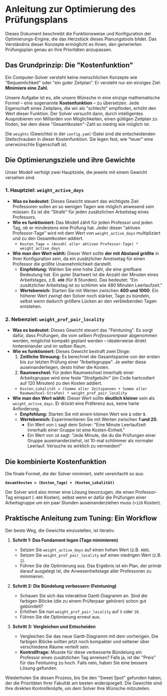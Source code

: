 # Anleitung zur Optimierung des Prüfungsplans

Dieses Dokument beschreibt die Funktionsweise und Konfiguration der Optimierungs-Engine, die das Herzstück dieses Planungstools bildet. Das Verständnis dieser Konzepte ermöglicht es Ihnen, den generierten Prüfungsplan genau an Ihre Prioritäten anzupassen.

## Das Grundprinzip: Die "Kostenfunktion"

Ein Computer-Solver versteht keine menschlichen Konzepte wie "Bequemlichkeit" oder "ein guter Zeitplan". Er versteht nur ein einziges Ziel: **Minimiere eine Zahl.**

Unsere Aufgabe ist es, alle unsere Wünsche in eine einzige mathematische Formel – eine sogenannte **Kostenfunktion** – zu übersetzen. Jede Eigenschaft eines Zeitplans, die wir als "schlecht" empfinden, erhöht den Wert dieser Funktion. Der Solver versucht dann, durch intelligentes Ausprobieren von Milliarden von Möglichkeiten, einen gültigen Zeitplan zu finden, bei dem diese "Gesamtkosten"-Zahl so niedrig wie möglich ist.

Die `weights` (Gewichte) in der `config.yaml`-Datei sind die entscheidenden Stellschrauben in dieser Kostenfunktion. Sie legen fest, wie "teuer" eine unerwünschte Eigenschaft ist.

## Die Optimierungsziele und ihre Gewichte

Unser Modell verfolgt zwei Hauptziele, die jeweils mit einem Gewicht versehen sind.

### 1. Hauptziel: `weight_active_days`

-   **Was es bedeutet:** Dieses Gewicht steuert das wichtigste Ziel: Professoren sollen an so wenigen Tagen wie möglich anwesend sein müssen. Es ist die "Strafe" für jeden zusätzlichen Arbeitstag eines Professors.
-   **Wie es funktioniert:** Das Modell zählt für jeden Professor und jeden Tag, ob er mindestens eine Prüfung hat. Jeder dieser "aktiven Professor-Tage" wird mit dem Wert von `weight_active_days` multipliziert und zu den Gesamtkosten addiert.
    -   `Kosten_Tage = (Anzahl aller aktiven Professor-Tage) * weight_active_days`
-   **Wie man den Wert wählt:** Dieser Wert sollte **der mit Abstand größte** in Ihrer Konfiguration sein, da ein zusätzlicher Anreisetag für einen Professor die größte Unannehmlichkeit darstellt.
    -   **Empfehlung:** Wählen Sie eine hohe Zahl, die eine greifbare Bedeutung hat. Ein guter Startwert ist die Anzahl der Minuten eines Arbeitstages, z.B. **`480`** (für 8 Stunden). Das bedeutet: "Ein zusätzlicher Arbeitstag ist so schlimm wie 480 Minuten Leerlaufzeit."
    -   **Wertebereich:** Starten Sie mit Werten zwischen **400 und 1000**. Ein höherer Wert zwingt den Solver noch stärker, Tage zu bündeln, selbst wenn dadurch größere Lücken an den verbleibenden Tagen entstehen.

### 2. Nebenziel: `weight_prof_pair_locality`

-   **Was es bedeutet:** Dieses Gewicht steuert das "Feintuning". Es sorgt dafür, dass Prüfungen, die vom *selben Professorenpaar* abgenommen werden, möglichst kompakt geplant werden – idealerweise direkt hintereinander und im selben Raum.
-   **Wie es funktioniert:** Dieses Gewicht bestraft zwei Dinge:
    1.  **Zeitliche Streuung:** Es berechnet die Gesamtspanne von der ersten bis zur letzten Prüfung einer "Arbeitsgruppe". Je weiter diese auseinanderliegen, desto höher die Kosten.
    2.  **Raumwechsel:** Für jeden Raumwechsel innerhalb einer Arbeitsgruppe wird eine feste "Strafgebühr" (im Code hartcodiert auf 120 Minuten) zu den Kosten addiert.
    -   `Kosten_Lokalität = (Summe aller Zeitspannen + Summe aller Raumwechsel-Strafen) * weight_prof_pair_locality`
-   **Wie man den Wert wählt:** Dieser Wert sollte **deutlich kleiner** sein als `weight_active_days`. Er drückt eine Präferenz aus, keine harte Anforderung.
    -   **Empfehlung:** Starten Sie mit einem kleinen Wert wie **`1`** oder **`5`**.
    -   **Wertebereich:** Experimentieren Sie mit Werten zwischen **1 und 20**.
        -   Ein Wert von `1` sagt dem Solver: "Eine Minute Leerlaufzeit innerhalb einer Gruppe ist eine Kosten-Einheit."
        -   Ein Wert von `10` sagt: "Jede Minute, die du die Prüfungen einer Gruppe auseinanderziehst, ist 10-mal schlimmer als normaler Leerlauf. Versuche es wirklich zu vermeiden!"

## Die kombinierte Kostenfunktion

Die finale Formel, die der Solver minimiert, sieht vereinfacht so aus:

**`Gesamtkosten = (Kosten_Tage) + (Kosten_Lokalität)`**

Der Solver wird also immer eine Lösung bevorzugen, die einen Professor-Tag einspart (`-480` Kosten), selbst wenn er dafür die Prüfungen einer Arbeitsgruppe um ein paar Stunden auseinanderziehen muss (`+120` Kosten).

## Praktische Anleitung zum Tuning: Ein Workflow

Der beste Weg, die Gewichte einzustellen, ist iterativ:

1.  **Schritt 1: Das Fundament legen (Tage minimieren)**
    -   Setzen Sie `weight_active_days` auf einen hohen Wert (z.B. `480`).
    -   Setzen Sie `weight_prof_pair_locality` auf einen niedrigen Wert (z.B. `1`).
    -   Führen Sie die Optimierung aus. Das Ergebnis ist ein Plan, der primär darauf ausgelegt ist, die Anwesenheitstage aller Professoren zu minimieren.

2.  **Schritt 2: Die Bündelung verbessern (Feintuning)**
    -   Schauen Sie sich das interaktive Gantt-Diagramm an. Sind die farbigen Blöcke (die zu einem Prüferpaar gehören) schon gut gebündelt?
    -   Erhöhen Sie nun `weight_prof_pair_locality` auf `5` oder `10`.
    -   Führen Sie die Optimierung erneut aus.

3.  **Schritt 3: Vergleichen und Entscheiden**
    -   Vergleichen Sie das neue Gantt-Diagramm mit dem vorherigen. Die farbigen Blöcke sollten jetzt noch kompakter und seltener über verschiedene Räume verteilt sein.
    -   **Kontrollfrage:** Musste für diese verbesserte Bündelung ein Professor einen zusätzlichen Tag anreisen? Falls ja, ist der "Preis" für das Feintuning zu hoch. Falls nein, haben Sie eine bessere Lösung gefunden.

Wiederholen Sie diesen Prozess, bis Sie den "Sweet Spot" gefunden haben, der die Prioritäten Ihrer Fakultät am besten widerspiegelt. Die Gewichte sind Ihre direkten Kontrollknöpfe, um dem Solver Ihre Wünsche mitzuteilen.